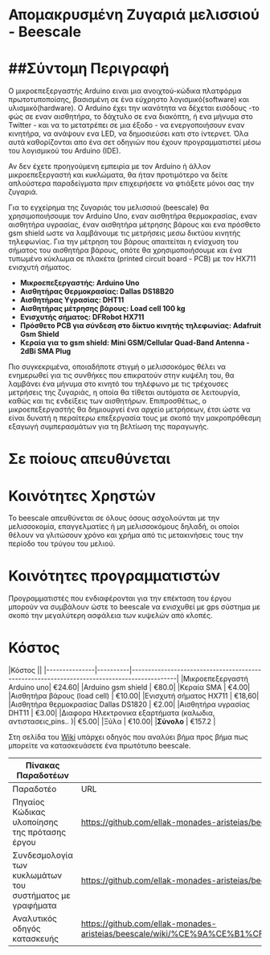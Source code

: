 **Απομακρυσμένη Ζυγαριά μελισσιού - Beescale**
===============================================

##Σύντομη Περιγραφή
===================

O μικροεπεξεργαστής Arduino ειναι μια ανοιχτού-κώδικα πλατφόρμα πρωτοτυποποίσης, βασισμένη σε ένα εύχρηστο λογισμικό(software) και υλισμικό(hardware). Ο Arduino έχει την ικανότητα να δέχεται εισόδους -το φώς σε εναν αισθητήρα, το δάχτυλο σε ενα διακόπτη, ή ενα μήνυμα στο Twitter - και να το μετατρέπει σε μια έξοδο - να ενεργοποιήσουν εναν κινητήρα, να ανάψουν ενα LED, να δημοσιεύσει κατι στο ίντερνετ. Όλα αυτά καθορίζονται απο ένα σετ οδηγιών που έχουν προγραμματιστεί μέσω του λογισμικού του Arduino (IDE).

Αν δεν έχετε προηγούμενη εμπειρία με τον Arduino ή άλλον μικροεπεξεργαστή και κυκλώματα, θα ήταν προτιμότερο να δείτε απλούστερα παραδείγματα πριν επιχειρήσετε να φτιάξετε μόνοι σας την ζυγαριά.

Για το εγχείρημα της ζυγαριάς του μελισσιού (beescale) θα χρησιμοποιήσουμε τον Arduino Uno, εναν αισθητήρα θερμοκρασίας, εναν αισθητήρα υγρασίας, έναν αισθητήρα μέτρησης βάρους και ενα πρόσθετο gsm shield ωστε να λαμβάνουμε τις μετρήσεις μεσω δικτύου κινητής τηλεφωνίας. Για την μέτρηση του βάρους απαιτείται η ενίσχυση του σήματος του αισθητήρα βάρους, οπότε θα χρησιμοποιήσουμε και ένα τυπωμένο κύκλωμα σε πλακέτα (printed circuit board - PCB) με τον HX711 ενισχυτή σήματος.


* __Μικροεπεξεργαστής: Arduino Uno__
* __Αισθητήρας Θερμοκρασίας: Dallas DS18B20__
* __Αισθητήρας Υγρασίας: DHT11__
* __Αισθητήρας μέτρησης βάρους: Load cell 100 kg__
* __Ενισχυτής σήματος: DFRobot HX711__
* __Πρόσθετο PCB για σύνδεση στο δίκτυο κινητής τηλεφωνίας: Adafruit Gsm Shield__ 
* __Κεραία για το gsm shield: Mini GSM/Cellular Quad-Band Antenna - 2dBi SMA Plug__


Πιο συγκεκριμένα, oποιαδήποτε στιγμή ο μελισσοκόμος θέλει να ενημερωθεί για τις συνθήκες που επικρατούν στην κυψέλη του, θα λαμβάνει ένα μήνυμα στο κινητό του τηλέφωνο με τις τρέχουσες μετρήσεις της ζυγαριάς, η οποία θα τίθεται αυτόματα σε λειτουργία, καθώς και τις ενδείξεις των αισθητήρων. Επιπροσθέτως, ο μικροεπεξεργαστής θα δημιουργεί ένα αρχείο μετρήσεων, έτσι ώστε να είναι δυνατή η περαίτερω επεξεργασία τους με σκοπό την μακροπρόθεσμη εξαγωγή συμπερασμάτων για τη βελτίωση της παραγωγής.

Σε ποίους απευθύνεται
==========================
Κοινότητες Χρηστών
======================

Το beescale απευθύνεται σε όλους όσους ασχολούνται με την μελισσοκομία, επαγγελματίες ή μη μελισσοκόμους δηλαδή, οι οποίοι θέλουν να γλιτώσουν χρόνο και χρήμα από τις μετακινήσεις τους την περίοδο του τρύγου του μελιού.

Κοινότητες προγραμματιστών
=============================

Προγραμματιστές που ενδιαφέρονται για την επέκταση του έργου μπορούν να συμβάλουν ώστε το beescale να ενισχυθεί με gps σύστημα με σκοπό την μεγαλύτερη ασφάλεια των κυψελών  από κλοπές.

Κόστος 
=========

|Κόστος 																		||
|---------------|----------|--------------------------------------------------------------------------------------------|
|Mικροεπεξεργαστή Arduino uno|                                   €24.60|
|Arduino gsm shield     |                                        €80.0|
|Kεραία SMA         |                                          €4.00|
|Aισθητήρα βάρους (load cell)      |                             €10.00|
|Eνισχυτή σήματος HX711      |                                   €18,60|
|Aισθητήρα θερμοκρασίας Dallas DS1820   |                        €2.00|
|Aισθητήρα υγρασίας DHT11          |                             €3.00|
|Διαφορα Ηλεκτρονικα εξαρτήματα (καλωδια, αντιστασεις,pins.. )|  €5.00|
|Ξύλα          |                                                 €10.00|
|**Σύνολο**        |                                                 €157.2 |




Στη σελίδα του [Wiki](https://github.com/ellak-monades-aristeias/beescale/wiki/) υπάρχει οδηγός που αναλύει βήμα προς βήμα πως μπορείτε να κατασκευάσετε ένα πρωτότυπο beescale.

|Πίνακας Παραδοτέων||
|-------------------------------------------------|----------------------------------------------------|
|Παραδοτέο|	URL|
|Πηγαίος Κώδικας υλοποίησης της πρότασης έργου|	https://github.com/ellak-monades-aristeias/beescale/tree/master/Code|
|Συνδεσμολογία των κυκλωμάτων του συστήματος με γραφήματα|https://github.com/ellak-monades-aristeias/beescale/tree/master/Hardware|
|Αναλυτικός οδηγός κατασκευής|	https://github.com/ellak-monades-aristeias/beescale/wiki/%CE%9A%CE%B1%CF%84%CE%B1%CF%83%CE%BA%CE%B5%CF%8D%CE%B1%CF%83%CE%B5%20%CF%84%CE%BF%20%CE%B4%CE%B9%CE%BA%CF%8C%20%CF%83%CE%BF%CF%85%20beescale|






